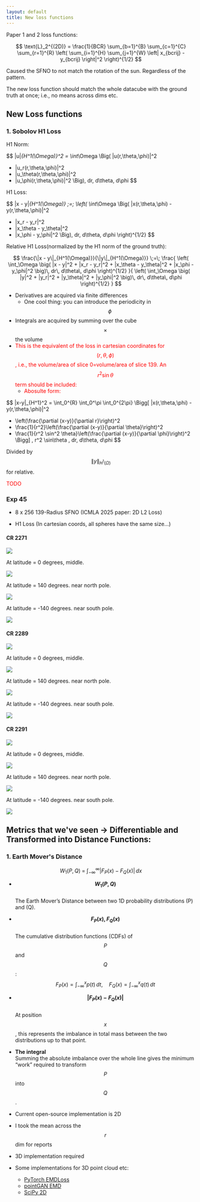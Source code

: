 ```yaml
---
layout: default
title: New loss functions
---
```


Paper 1 and 2 loss functions:

$$
\text{L}_2^{(2D)} = \frac{1}{BCR} \sum_{b=1}^{B} \sum_{c=1}^{C} \sum_{r=1}^{R}
\left( \sum_{i=1}^{H} \sum_{j=1}^{W} \left| x_{bcrij} - y_{bcrij} \right|^2 \right)^{1/2}
$$

Caused the SFNO to not match the rotation of the sun. Regardless of the pattern.

The new loss function should match the whole datacube with the ground truth at once; i.e., no means across dims etc.

## New Loss functions

### 1. Sobolov H1 Loss

H1 Norm:

$$
\|u\|_{H^1(\Omega)}^2
= \int_\Omega \Big( |u(r,\theta,\phi)|^2 
+ |u_r(r,\theta,\phi)|^2 
+ |u_\theta(r,\theta,\phi)|^2 
+ |u_\phi(r,\theta,\phi)|^2 \Big)\, dr\, d\theta\, d\phi
$$


H1 Loss:

$$
\|x - y\|_{H^1(\Omega)} \;=\;
\left(
\int_\Omega
\Big(
|x(r,\theta,\phi) - y(r,\theta,\phi)|^2
+ |x_r - y_r|^2
+ |x_\theta - y_\theta|^2
+ |x_\phi - y_\phi|^2
\Big)\, dr\, d\theta\, d\phi
\right)^{1/2}
$$

Relative H1 Loss(normalized by the H1 norm of the ground truth):

$$
\frac{\|x - y\|_{H^1(\Omega)}}{\|y\|_{H^1(\Omega)}} \;=\;
\frac{
\left(
\int_\Omega
\big(
|x - y|^2 + |x_r - y_r|^2 + |x_\theta - y_\theta|^2 + |x_\phi - y_\phi|^2
\big)\, dr\, d\theta\, d\phi
\right)^{1/2}
}{
\left(
\int_\Omega
\big(
|y|^2 + |y_r|^2 + |y_\theta|^2 + |y_\phi|^2
\big)\, dr\, d\theta\, d\phi
\right)^{1/2}
}
$$

- Derivatives are acquired via finite differences
  - One cool thing: you can introduce the periodicity in $$\phi$$
- Integrals are acquired by summing over the cube $$\times$$ the volume
- <span style="color:red"> This is the equivalent of the loss in cartesian coordinates for $$(r, \theta, \phi)$$, i.e., the volume/area of slice 0=volume/area of slice 139. An $$r^2\sin\theta$$ term should be included:</span>
  - <span style="color:red"> Abosulte form:</span>

$$
\|x-y\|_{H^1}^2 
= \int_0^{R} \int_0^\pi \int_0^{2\pi} 
\Bigg[
|x(r,\theta,\phi) - y(r,\theta,\phi)|^2
+ \left(\frac{\partial (x-y)}{\partial r}\right)^2
+ \frac{1}{r^2}\left(\frac{\partial (x-y)}{\partial \theta}\right)^2
+ \frac{1}{r^2 \sin^2 \theta}\left(\frac{\partial (x-y)}{\partial \phi}\right)^2
\Bigg]
\, r^2 \sin\theta \, dr\, d\theta\, d\phi
$$

Divided by $$\|y\|_{H^1(\Omega)}$$ for relative.

<span style="color:red">TODO</span>

### Exp 45

- 8 x 256 139-Radius SFNO (ICMLA 2025 paper: 2D L2 Loss)

- H1 Loss (In cartesian coords, all spheres have the same size...)

#### CR 2271

<img src="resources/week_33/cr2271.gif">

At latitude = 0 degrees, middle.

<img src="resources/week_33/cr2271-55.png">


At latitude = 140 degrees. near north pole.

<img src="resources/week_33/cr2271-10.png">


At latitude = -140 degrees. near south pole.

<img src="resources/week_33/cr2271-100.png">

#### CR 2289

<img src="resources/week_33/cr2289.gif">

At latitude = 0 degrees, middle.

<img src="resources/week_33/cr2289-55.png">


At latitude = 140 degrees. near north pole.

<img src="resources/week_33/cr2289-10.png">


At latitude = -140 degrees. near south pole.

<img src="resources/week_33/cr2289-100.png">

#### CR 2291

<img src="resources/week_33/cr2291.gif">

At latitude = 0 degrees, middle.

<img src="resources/week_33/cr2291-55.png">


At latitude = 140 degrees. near north pole.

<img src="resources/week_33/cr2291-10.png">


At latitude = -140 degrees. near south pole.

<img src="resources/week_33/cr2291-100.png">


## Metrics that we've seen -> Differentiable and Transformed into Distance Functions:

### 1. Earth Mover's Distance

$$
W_1(P, Q) \;=\; \int_{-\infty}^{\infty} \big| F_P(x) - F_Q(x) \big| \, dx
$$

- **$$W_1(P, Q)$$**  
  The Earth Mover’s Distance between two 1D probability distributions \(P\) and \(Q\).

- **$$F_P(x), F_Q(x)$$**  
  The cumulative distribution functions (CDFs) of $$P$$ and $$Q$$:  
  $$
  F_P(x) = \int_{-\infty}^{x} p(t) \, dt, 
  \quad 
  F_Q(x) = \int_{-\infty}^{x} q(t) \, dt
  $$

- **$$|F_P(x) - F_Q(x)|$$**  
  At position $$x$$, this represents the imbalance in total mass between the two distributions up to that point.

- **The integral**  
  Summing the absolute imbalance over the whole line gives the minimum “work” required to transform $$P$$ into $$Q$$.


- Current open-source implementation is 2D
- I took the mean across the $$r$$ dim for reports
- 3D implementation required
- Some implementations for 3D point cloud etc:
    - [PyTorch EMDLoss](https://github.com/meder411/PyTorch-EMDLoss)
    - [pointGAN EMD](https://github.com/fxia22/pointGAN/tree/74b6c432c5eaa1e0a833e755f450df2ee2c5488e/emd)
    - [SciPy 2D](https://docs.scipy.org/doc/scipy/reference/generated/scipy.stats.wasserstein_distance.html)